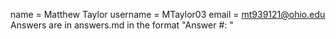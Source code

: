 name = Matthew Taylor
username = MTaylor03
email = mt939121@ohio.edu
Answers are in answers.md in the format "Answer #: <answer>"
